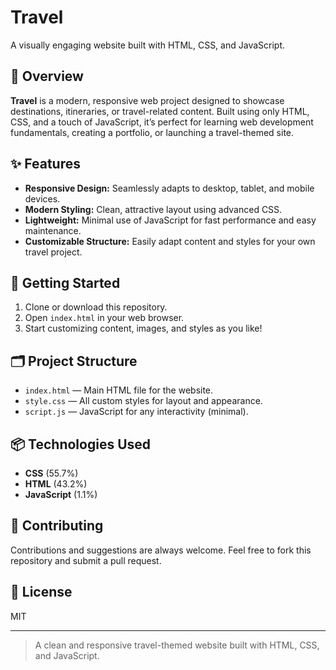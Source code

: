 # Travel

A visually engaging website built with HTML, CSS, and JavaScript.

## 📝 Overview

**Travel** is a modern, responsive web project designed to showcase destinations, itineraries, or travel-related content. Built using only HTML, CSS, and a touch of JavaScript, it’s perfect for learning web development fundamentals, creating a portfolio, or launching a travel-themed site.

## ✨ Features

- **Responsive Design:** Seamlessly adapts to desktop, tablet, and mobile devices.
- **Modern Styling:** Clean, attractive layout using advanced CSS.
- **Lightweight:** Minimal use of JavaScript for fast performance and easy maintenance.
- **Customizable Structure:** Easily adapt content and styles for your own travel project.

## 🚀 Getting Started

1. Clone or download this repository.
2. Open `index.html` in your web browser.
3. Start customizing content, images, and styles as you like!

## 🗂️ Project Structure

- `index.html` — Main HTML file for the website.
- `style.css` — All custom styles for layout and appearance.
- `script.js` — JavaScript for any interactivity (minimal).

## 📦 Technologies Used

- **CSS** (55.7%)
- **HTML** (43.2%)
- **JavaScript** (1.1%)

## 🤝 Contributing

Contributions and suggestions are always welcome. Feel free to fork this repository and submit a pull request.

## 📄 License

MIT

---

> A clean and responsive travel-themed website built with HTML, CSS, and JavaScript.
